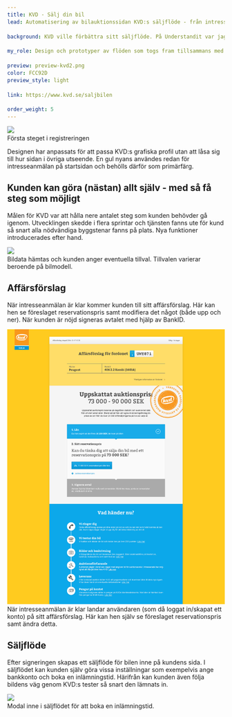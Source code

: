 ```yaml
---
title: KVD - Sälj din bil
lead: Automatisering av bilauktionssidan KVD:s säljflöde - från intresseanmälan till pengar på kontot.

background: KVD ville förbättra sitt säljflöde. På Understandit var jag med och tog fram ett automatiserat flöde där kunden kan göra (nästan) allt själv.

my_role: Design och prototyper av flöden som togs fram tillsammans med KVD. Jag gjorde även större delen av front-end-arbetet i Drupal.

preview: preview-kvd2.png
color: FCC92D
preview_style: light

link: https://www.kvd.se/saljbilen

order_weight: 5
---
```


![](kvd-step1.jpg)  
Första steget i registreringen

Designen har anpassats för att passa KVD:s grafiska profil utan att låsa sig till hur sidan i övriga utseende. En gul nyans användes redan för intresseanmälan på startsidan och behölls därför som primärfärg.

## Kunden kan göra (nästan) allt själv - med så få steg som möjligt
Målen för KVD var att hålla nere antalet steg som kunden behövder gå igenom. Utvecklingen skedde i flera sprintar och tjänsten fanns ute för kund så snart alla nödvändiga byggstenar fanns på plats. Nya funktioner introducerades efter hand.

![](kvd-step2.jpg)  
Bildata hämtas och kunden anger eventuella tillval. Tillvalen varierar beroende på bilmodell.

## Affärsförslag
När intresseanmälan är klar kommer kunden till sitt affärsförslag. Här kan hen se föreslaget reservationspris samt modifiera det något (både upp och ner). När kunden är nöjd signeras avtalet med hjälp av BankID.

![](kvd-misc01.png)  
När intresseanmälan är klar landar användaren (som då loggat in/skapat ett konto) på sitt affärsförslag. Här kan hen själv se föreslaget reservationspris samt ändra detta.

## Säljflöde
Efter signeringen skapas ett säljflöde för bilen inne på kundens sida. I säljflödet kan kunden själv göra vissa inställningar som exempelvis ange bankkonto och boka en inlämningstid. Härifrån kan kunden även följa bildens väg genom KVD:s tester så snart den lämnats in.

![](kvd-modal.jpg)  
Modal inne i säljflödet för att boka en inlämningstid.
